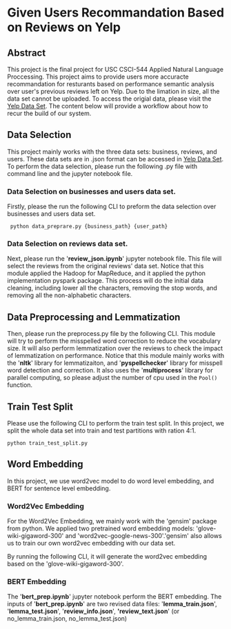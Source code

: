 # Given Users Recommandation Based on Reviews on Yelp

## Abstract
This project is the final project for USC CSCI-544 Applied Natural Language Proccessing. This project aims to provide 
users more accuracte recommandation for resturants based on performance semantic analysis over user's previous reviews
left on Yelp. Due to the limation in size, all the data set cannot be uploaded. To access the origial data, please visit
the [Yelp Data Set](https://www.yelp.com/dataset). The content below will provide a workflow about how to recur the build
of our system.

## Data Selection
This project mainly works with the three data sets: business, reviews, and users. These data sets are in .json format 
can be accessed in 
[Yelp Data Set](https://www.yelp.com/dataset). To perform the data selection, please run the following .py file with 
command line and the jupyter notebook file.

### Data Selection on businesses and users data set.
Firstly, please the run the following CLI to preform the data selection over businesses and users data set.

```commandline
 python data_preprare.py {business_path} {user_path}
```

### Data Selection on reviews data set.

Next, please run the '**review_json.ipynb**' jupyter notebook file. This file will select the reviews from the original 
reviews' data set. Notice that this module applied the Hadoop for MapReduce, and it applied the python implementation 
pyspark package. This process will do the initial data cleaning, including lower all the characters, removing the stop 
words, and removing all the non-alphabetic characters.

## Data Preprocessing and Lemmatization

Then, please run the preprocess.py file by the following CLI. This module will try to perform the misspelled word 
correction to reduce the vocabulary size. It will also perform lemmatization over the reviews to check the impact of 
lemmatization on performance. Notice that this module mainly works with the '**nltk**' library for lemmatizaiton, and
'**pyspellchecker**' library for misspell word detection and correction. It also uses the '**multiprocess**' library
for parallel computing, so please adjust the number of cpu used in the <code>Pool()</code> function.

## Train Test Split

Please use the following CLI to perform the train test split. In this project, we split the whole data set into train 
and test partitions with ration 4:1.

```commandline
python train_test_split.py
```

## Word Embedding
In this project, we use word2vec model to do word level embedding, and BERT for sentence level embedding.

### Word2Vec Embedding
For the Word2Vec Embedding, we mainly work with the 'gensim' package from python. We applied two pretrained word embedding
models: 'glove-wiki-gigaword-300' and 'word2vec-google-news-300'.'gensim' also allows us to train our own word2vec 
embedding with our data set.

By running the following CLI, it will generate the word2vec embedding based on the 'glove-wiki-gigaword-300'.



### BERT Embedding
The '**bert_prep.ipynb**' jupyter notebook perform the BERT embedding. The inputs of '**bert_prep.ipynb**' are two revised data files: '**lemma_train.json**', '**lemma_test.json**', '**review_info.json**', 
**'review_text.json**' (or no_lemma_train.json, no_lemma_test.json)
